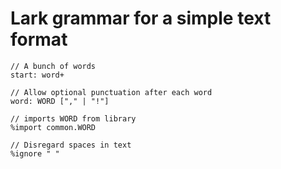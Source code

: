 # Lark grammar for a simple text format

```lark
// A bunch of words
start: word+

// Allow optional punctuation after each word
word: WORD ["," | "!"]

// imports WORD from library
%import common.WORD

// Disregard spaces in text
%ignore " "
```
